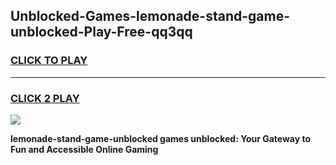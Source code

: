 
## Unblocked-Games-lemonade-stand-game-unblocked-Play-Free-qq3qq
<h3>
<a href="https://premium76.site?title=lemonade-stand-game-unblocked&ref=22A">CLICK TO PLAY</a></h3>
<hr>

<h3>
<a href="https://premium76.site?title=lemonade-stand-game-unblocked&ref=22A">CLICK 2 PLAY</a>
  
</h3>

<a href="https://premium76.site?title=lemonade-stand-game-unblocked&ref=22A"><img src="https://clearcache.store/games.png"></a>


**lemonade-stand-game-unblocked games unblocked: Your Gateway to Fun and Accessible Online Gaming**
